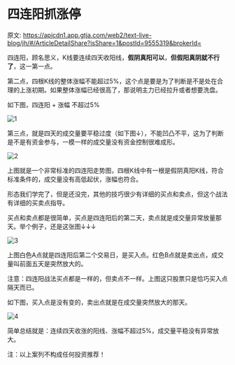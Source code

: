 # 四连阳抓涨停

原文: <https://apicdn1.app.gtja.com/web2/text-live-blog/jh/#/ArticleDetailShare?isShare=1&postId=9555319&brokerId=>

四连阳，顾名思义，K线要连续四天收阳线，**假阴真阳可以**，**但假阳真阴就不行了**，这一第一点。

第二点，四根K线的整体涨幅不能超过5%，这个点是要是为了判断是不是处在合理的上涨初期。如果整体涨幅已经很高了，那说明主力已经拉升或者想要洗盘。

如下图，四连阳 + 涨幅 不超过5%

![1](https://apicdn.app.gtja.com/pictures/userforum/3/employee012923/pgJOMicglJplMgnJgpci.jpg)

第三点，就是四天的成交量要平稳过度（如下图↓），不能凹凸不平，这为了判断是不是有资金参与，一模一样的成交量没有资金控制很难成形。

![2](https://apicdn.app.gtja.com/pictures/userforum/3/employee012923/BnckMkDalggpiMciekpc.jpg)

上图就是一个非常标准的四连阳走势图，四根K线中有一根是假阴真阳K线，符合标准条件的，成交量没有高低起伏，涨幅也符合。

形态我们学完了，但是还没完，其他的技巧很少有详细的买点和卖点，但这个战法有详细的买卖点指导。

买点和卖点都是很简单，买点是四连阳后的第二天，卖点就是成交量异常放量那天。举个例子，还是这张图↓↓↓

![3](https://apicdn.app.gtja.com/pictures/userforum/3/employee012923/pgkeiiDiOBnMMaclDlgF.jpg)

上图白色A点就是四连阳后第二个交易日，是买入点。红色B点就是卖出点，成交量叫前面五天是突然放大的。

注意：四连阳战法买点都是一样的，但卖点不一样。上图这只股票只是恰巧买入点隔天而已。

如下图，买入点是没有变的，卖出点就是在成交量突然放大的那天。

![4](https://apicdn.app.gtja.com/pictures/userforum/3/employee012923/kOHJDJaepMOeacaenlkO.jpg)

简单总结就是：连续四天收涨的阳线、涨幅不超过5%，成交量平稳没有异常放大。

注：以上案列不构成任何投资推荐！
